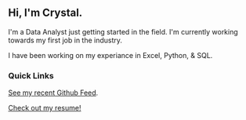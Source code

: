 ## Hi, I'm Crystal. 

I'm a Data Analyst just getting started in the field. I'm currently working towards my first job in the industry. 

I have been working on my experiance in Excel, Python, & SQL.

### Quick Links

[See my recent Github Feed](https://github.com/Crystal-Whitehead).

<a href='https://Crystal-Whitehead.github.io/CrystalWhitehead_Resume.pdf'>Check out my resume!</a>
